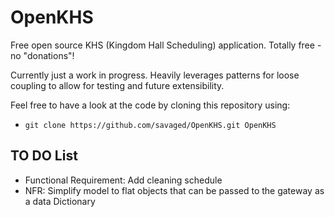 # OpenKHS #
Free open source KHS (Kingdom Hall Scheduling) application. Totally free - no "donations"!

Currently just a work in progress. Heavily leverages patterns for loose coupling to allow for testing and future extensibility.

Feel free to have a look at the code by cloning this repository using:

* `git clone https://github.com/savaged/OpenKHS.git OpenKHS`


## TO DO List ##
* Functional Requirement: Add cleaning schedule
* NFR: Simplify model to flat objects that can be passed to the gateway as a data Dictionary

